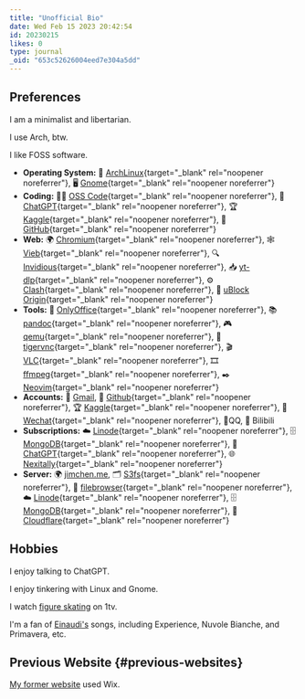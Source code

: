 ```yaml
---
title: "Unofficial Bio"
date: Wed Feb 15 2023 20:42:54
id: 20230215
likes: 0
type: journal
_oid: "653c52626004eed7e304a5dd"
---
```

## Preferences

I am a minimalist and libertarian.

I use Arch, btw.

I like FOSS software.

-   **Operating System:** 🐧
    [ArchLinux](https://archlinux.org){target="_blank"
    rel="noopener noreferrer"}, 🖥
    [Gnome](https://wiki.archlinux.org/title/GNOME){target="_blank"
    rel="noopener noreferrer"}
-   **Coding:** 🧑‍💻 [OSS
    Code](https://wiki.archlinux.org/title/Visual_Studio_Code){target="_blank"
    rel="noopener noreferrer"}, 🤖
    [ChatGPT](https://chat.openai.com){target="_blank"
    rel="noopener noreferrer"}, 🏆
    [Kaggle](https://kaggle.com){target="_blank"
    rel="noopener noreferrer"}, 🐙
    [GitHub](https://github.com){target="_blank"
    rel="noopener noreferrer"}
-   **Web:** 🌍
    [Chromium](https://wiki.archlinux.org/title/Chromium){target="_blank"
    rel="noopener noreferrer"}, 🕸️
    [Vieb](https://aur.archlinux.org/packages/vieb-git){target="_blank"
    rel="noopener noreferrer"}, 🔍
    [Invidious](https://yewtu.be){target="_blank"
    rel="noopener noreferrer"}, 📥
    [yt-dlp](https://wiki.archlinux.org/title/Yt-dlp){target="_blank"
    rel="noopener noreferrer"}, ⚙️
    [Clash](https://aur.archlinux.org/packages/clash-verge-bin){target="_blank"
    rel="noopener noreferrer"}, 🛑 [uBlock
    Origin](https://archlinux.org/packages/extra/any/ublock-origin/){target="_blank"
    rel="noopener noreferrer"}
-   **Tools:** 📄
    [OnlyOffice](https://aur.archlinux.org/packages/onlyoffice-bin){target="_blank"
    rel="noopener noreferrer"}, 📚
    [pandoc](https://aur.archlinux.org/packages/pandoc-bin){target="_blank"
    rel="noopener noreferrer"}, 🎮
    [qemu](https://wiki.archlinux.org/title/QEMU){target="_blank"
    rel="noopener noreferrer"}, 🐯
    [tigervnc](https://wiki.archlinux.org/title/TigerVNC){target="_blank"
    rel="noopener noreferrer"}, 🎬
    [VLC](https://wiki.archlinux.org/title/VLC_media_player){target="_blank"
    rel="noopener noreferrer"}, 🎞
    [ffmpeg](https://wiki.archlinux.org/title/FFmpeg){target="_blank"
    rel="noopener noreferrer"}, ✒️
    [Neovim](https://neovim.io/){target="_blank"
    rel="noopener noreferrer"}
-   **Accounts:** 📧 [Gmail](mailto:jimchen4214@gmail.com), 🐙
    [Github](https://github.com/jimchen2){target="_blank"
    rel="noopener noreferrer"}, 🏆
    [Kaggle](https://www.kaggle.com/jc4214){target="_blank"
    rel="noopener noreferrer"}, 📱
    [Wechat](https://www.jimchen.me/w.JPG){target="_blank"
    rel="noopener noreferrer"}, 📱QQ, 🎥 Bilibili
-   **Subscriptions:** ☁️ [Linode](https://linode.com){target="_blank"
    rel="noopener noreferrer"}, 🗄
    [MongoDB](https://www.mongodb.com/){target="_blank"
    rel="noopener noreferrer"}, 🤖
    [ChatGPT](https://chat.openai.com){target="_blank"
    rel="noopener noreferrer"}, 🌐
    [Nexitally](https://nexitallysafe.com/){target="_blank"
    rel="noopener noreferrer"}
-   **Server:** 🌍 [jimchen.me](http://jimchen.me), 🗂️
    [S3fs](https://archlinux.org/packages/extra/x86_64/s3fs-fuse/){target="_blank"
    rel="noopener noreferrer"}, 📂
    [filebrowser](https://aur.archlinux.org/packages/filebrowser-bin){target="_blank"
    rel="noopener noreferrer"}, ☁️
    [Linode](https://linode.com){target="_blank"
    rel="noopener noreferrer"}, 🗄
    [MongoDB](https://www.mongodb.com/){target="_blank"
    rel="noopener noreferrer"}, 💾
    [Cloudflare](https://www.cloudflare.com/){target="_blank"
    rel="noopener noreferrer"}

## Hobbies

I enjoy talking to ChatGPT.

I enjoy tinkering with Linux and Gnome.

I watch [figure
skating](https://www.1tv.ru/sport/figurnoe-katanie-na-pervom) on 1tv.

I\'m a fan of [Einaudi\'s](https://www.instagram.com/ludovico_einaudi/)
songs, including Experience, Nuvole Bianche, and Primavera, etc.

## Previous Website {#previous-websites}

[My former website](https://jimchen4214.wixsite.com/12345/about-me) used
Wix.
